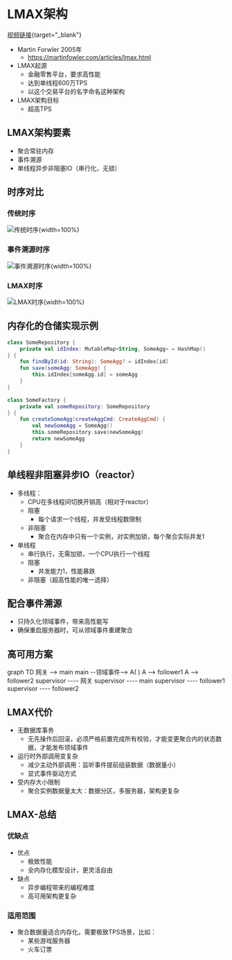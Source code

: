 # LMAX架构

[视频链接](https://www.bilibili.com/video/BV14v42117yT){target="\_blank"}

- Martin Forwler 2005年
  - <https://martinfowler.com/articles/lmax.html>
- LMAX起源
  - 金融零售平台，要求高性能
  - 达到单线程600万TPS
  - 以这个交易平台的名字命名这种架构
- LMAX架构目标
  - 超高TPS

## LMAX架构要素

- 聚合常驻内存
- 事件溯源
- 单线程异步非阻塞IO（串行化，无锁）

## 时序对比

### 传统时序

![传统时序](/ddd/lmax1.png){width=100%}

### 事件溯源时序

![事件溯源时序](/ddd/lmax2.png){width=100%}

### LMAX时序

![LMAX时序](/ddd/lmax3.png){width=100%}

## 内存化的仓储实现示例

```kt
class SomeRepository {
    private val idIndex: MutableMap<String, SomeAgg> = HashMap()
} {
    fun findById(id: String): SomeAgg? = idIndex[id]
    fun save(someAgg: SomeAgg) {
        this.idIndex[someAgg.id] = someAgg
    }
}

class SomeFactory {
    private val someRepository: SomeRepository
} {
    fun createSomeAgg(createAggCmd: CreateAggCmd) {
        val newSomeAgg = SomeAgg()
        this.someRepository.save(newSomeAgg)
        return newSomeAgg
    }
}
```

## 单线程非阻塞异步IO（reactor）

- 多线程：
  - CPU在多线程间切换开销高（相对于reactor）
  - 阻塞
    - 每个请求一个线程，并发受线程数限制
  - 非阻塞
    - 聚合在内存中只有一个实例，对实例加锁，每个聚合实际并发1
- 单线程
  - 串行执行，无需加锁，一个CPU执行一个线程
  - 阻塞
    - 并发能力1，性能暴跌
  - 非阻塞（超高性能的唯一选择）

## 配合事件溯源

- 只持久化领域事件，带来高性能写
- 确保重启服务器时，可从领域事件重建聚合

## 高可用方案

<mermaid>
graph TD
网关 --> main
main --领域事件--> A( )
A --> follower1
A --> follower2
supervisor ---- 网关
supervisor ---- main
supervisor ---- follower1
supervisor ---- follower2
</mermaid>

## LMAX代价

- 无数据库事务
  - 无先操作后回滚，必须严格前置完成所有校验，才能变更聚合内的状态数据，才能发布领域事件
- 运行时外部调用变复杂
  - 减少主动外部调用：监听事件提前组装数据（数据量小）
  - 显式事件驱动方式
- 受内存大小限制
  - 聚合实例数据量太大：数据分区，多服务器，架构更复杂

## LMAX-总结

### 优缺点

- 优点
  - 极致性能
  - 全内存化模型设计，更灵活自由
- 缺点
  - 异步编程带来的编程难度
  - 高可用架构更复杂

### 适用范围

- 聚合数据量适合内存化，需要极致TPS场景，比如：
  - 某些游戏服务器
  - 火车订票
